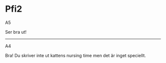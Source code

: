 # Pfi2

A5

Ser bra ut!

----

A4

Bra! Du skriver inte ut kattens nursing time men det är inget speciellt.
